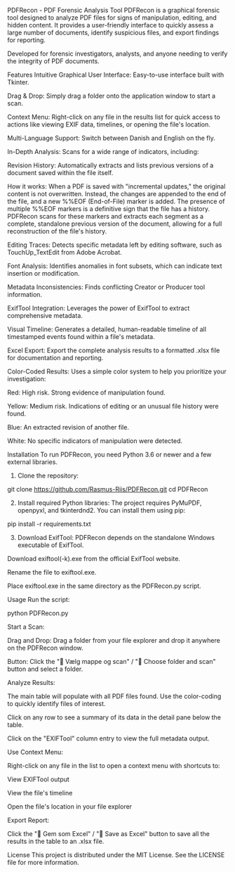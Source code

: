 PDFRecon - PDF Forensic Analysis Tool
PDFRecon is a graphical forensic tool designed to analyze PDF files for signs of manipulation, editing, and hidden content. It provides a user-friendly interface to quickly assess a large number of documents, identify suspicious files, and export findings for reporting.

Developed for forensic investigators, analysts, and anyone needing to verify the integrity of PDF documents.

Features
Intuitive Graphical User Interface: Easy-to-use interface built with Tkinter.

Drag & Drop: Simply drag a folder onto the application window to start a scan.

Context Menu: Right-click on any file in the results list for quick access to actions like viewing EXIF data, timelines, or opening the file's location.

Multi-Language Support: Switch between Danish and English on the fly.

In-Depth Analysis: Scans for a wide range of indicators, including:

Revision History: Automatically extracts and lists previous versions of a document saved within the file itself.

How it works: When a PDF is saved with "incremental updates," the original content is not overwritten. Instead, the changes are appended to the end of the file, and a new %%EOF (End-of-File) marker is added. The presence of multiple %%EOF markers is a definitive sign that the file has a history. PDFRecon scans for these markers and extracts each segment as a complete, standalone previous version of the document, allowing for a full reconstruction of the file's history.

Editing Traces: Detects specific metadata left by editing software, such as TouchUp_TextEdit from Adobe Acrobat.

Font Analysis: Identifies anomalies in font subsets, which can indicate text insertion or modification.

Metadata Inconsistencies: Finds conflicting Creator or Producer tool information.

ExifTool Integration: Leverages the power of ExifTool to extract comprehensive metadata.

Visual Timeline: Generates a detailed, human-readable timeline of all timestamped events found within a file's metadata.

Excel Export: Export the complete analysis results to a formatted .xlsx file for documentation and reporting.

Color-Coded Results: Uses a simple color system to help you prioritize your investigation:

Red: High risk. Strong evidence of manipulation found.

Yellow: Medium risk. Indications of editing or an unusual file history were found.

Blue: An extracted revision of another file.

White: No specific indicators of manipulation were detected.

Installation
To run PDFRecon, you need Python 3.6 or newer and a few external libraries.

1. Clone the repository:

git clone https://github.com/Rasmus-Riis/PDFRecon.git
cd PDFRecon


2. Install required Python libraries:
The project requires PyMuPDF, openpyxl, and tkinterdnd2. You can install them using pip:

pip install -r requirements.txt

3. Download ExifTool:
PDFRecon depends on the standalone Windows executable of ExifTool.

Download exiftool(-k).exe from the official ExifTool website.

Rename the file to exiftool.exe.

Place exiftool.exe in the same directory as the PDFRecon.py script.

Usage
Run the script:

python PDFRecon.py


Start a Scan:

Drag and Drop: Drag a folder from your file explorer and drop it anywhere on the PDFRecon window.

Button: Click the "📁 Vælg mappe og scan" / "📁 Choose folder and scan" button and select a folder.

Analyze Results:

The main table will populate with all PDF files found. Use the color-coding to quickly identify files of interest.

Click on any row to see a summary of its data in the detail pane below the table.

Click on the "EXIFTool" column entry to view the full metadata output.

Use Context Menu:

Right-click on any file in the list to open a context menu with shortcuts to:

View EXIFTool output

View the file's timeline

Open the file's location in your file explorer

Export Report:

Click the "💾 Gem som Excel" / "💾 Save as Excel" button to save all the results in the table to an .xlsx file.

License
This project is distributed under the MIT License. See the LICENSE file for more information.
